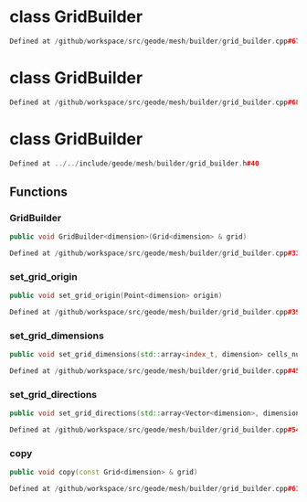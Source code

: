 # class GridBuilder

```cpp
Defined at /github/workspace/src/geode/mesh/builder/grid_builder.cpp#67
```

# class GridBuilder

```cpp
Defined at /github/workspace/src/geode/mesh/builder/grid_builder.cpp#68
```

# class GridBuilder

```cpp
Defined at ../../include/geode/mesh/builder/grid_builder.h#40
```

## Functions

### GridBuilder

```cpp
public void GridBuilder<dimension>(Grid<dimension> & grid)
```

```cpp
Defined at /github/workspace/src/geode/mesh/builder/grid_builder.cpp#33
```

### set_grid_origin

```cpp
public void set_grid_origin(Point<dimension> origin)
```

```cpp
Defined at /github/workspace/src/geode/mesh/builder/grid_builder.cpp#39
```

### set_grid_dimensions

```cpp
public void set_grid_dimensions(std::array<index_t, dimension> cells_number, std::array<double, dimension> cells_length)
```

```cpp
Defined at /github/workspace/src/geode/mesh/builder/grid_builder.cpp#45
```

### set_grid_directions

```cpp
public void set_grid_directions(std::array<Vector<dimension>, dimension> directions)
```

```cpp
Defined at /github/workspace/src/geode/mesh/builder/grid_builder.cpp#54
```

### copy

```cpp
public void copy(const Grid<dimension> & grid)
```

```cpp
Defined at /github/workspace/src/geode/mesh/builder/grid_builder.cpp#61
```



